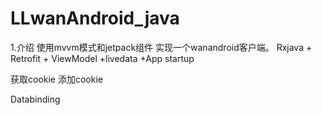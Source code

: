 # LLwanAndroid_java
1.介绍
使用mvvm模式和jetpack组件 实现一个wanandroid客户端。
Rxjava + Retrofit + ViewModel +livedata +App startup

获取cookie
添加cookie

Databinding 